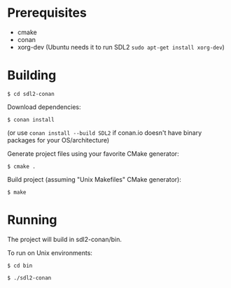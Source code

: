 # Prerequisites

 - cmake
 - conan
 - xorg-dev (Ubuntu needs it to run SDL2 `sudo apt-get install xorg-dev`)

# Building

`$ cd sdl2-conan`

Download dependencies:

`$ conan install`

(or use  `conan install --build SDL2` if conan.io doesn't have binary packages for your OS/architecture)

Generate project files using your favorite CMake generator:

`$ cmake .`

Build project (assuming "Unix Makefiles" CMake generator):

`$ make`

# Running

The project will build in sdl2-conan/bin.

To run on Unix environments:

`$ cd bin`

`$ ./sdl2-conan`
